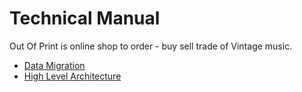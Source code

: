 # Technical Manual

Out Of Print is online shop to order - buy sell trade of Vintage music.

- [Data Migration](DataMigration.md)
- [High Level Architecture](ClassDiagram.md)

